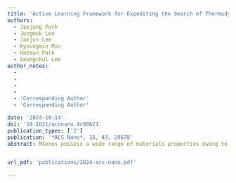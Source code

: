 ```yaml
---
title: 'Active Learning Framework for Expediting the Search of Thermodynamically Stable MXenes in the Extensive Chemical Space'
authors:
  - Jaejung Park 
  - Jongmok Lee
  - Jaejun Lee
  - Kyoungmin Min
  - Haesun Park
  - Seungchul Lee
author_notes:
  -
  -
  -
  -
  - 'Corresponding Author'
  - 'Corresponding Author'

date: '2024-10-14'
doi: '10.1021/acsnano.4c08621'
publication_types: ['2']
publication: '*ACS Nano*, 18, 43, 29678'
abstract: MXenes possess a wide range of materials properties owing to their compositional and stoichiometric diversities, facilitating their utilization in various technological applications such as electrodes, catalysts, and supercapacitors. To explore their applicability, identification of thermodynamically stable and synthesizable MXenes should precede. The energy above the convex hull (Ehull) calculated using the density functional theory (DFT) is a powerful scale to probe the thermodynamic stability. However, the high calculation cost of DFT limits the search space of unknown chemistry. To address this challenge, this study proposes an active learning (AL) framework consisting of a surrogate model and utility function for expeditious identification of thermodynamically stable MXenes in the extensive chemical space of 23,857 MXenes with compositional and stoichiometric diversity. Exploiting the fast inference speed and the capability of the AL framework to accurately identify stable MXenes, only 480 DFT calculations were required to identify 126 thermodynamically stable MXenes; among these, the stabilities of 89 MXenes have not been previously reported. In contrast, only two stable MXenes were identified among randomly selected 1693 MXenes, demonstrating the inefficiency of using only DFT calculations in exploring a large chemical space. The AL framework successfully minimized the number of DFT calculations while maximizing that of thermodynamically stable MXenes identified and can contribute to future studies in finding stable MXenes expeditiously.


url_pdf: 'publications/2024-acs-nano.pdf'

---
```



<!--- Supplementary notes can be added here, including [code and math](https://wowchemy.com/docs/content/writing-markdown-latex/). --->